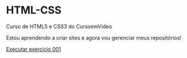 # HTML-CSS
 Curso de HTML5 e CSS3 do CursoemVideo

 Estou aprendendo a criar sites e agora vou gerenciar meus repositórios!

 <a href="https://wmneris.github.io/HTML-CSS/Exercícios/ex001/index.html">Executar exercício 001</a>
